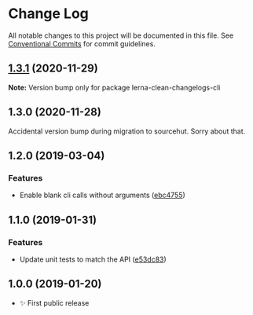 # Change Log

All notable changes to this project will be documented in this file.
See [Conventional Commits](https://conventionalcommits.org) for commit guidelines.

## [1.3.1](https://git.sr.ht/~royston/codsen/compare/lerna-clean-changelogs-cli@1.3.0...lerna-clean-changelogs-cli@1.3.1) (2020-11-29)

**Note:** Version bump only for package lerna-clean-changelogs-cli





## 1.3.0 (2020-11-28)

Accidental version bump during migration to sourcehut. Sorry about that.

## 1.2.0 (2019-03-04)

### Features

- Enable blank cli calls without arguments ([ebc4755](https://gitlab.com/codsen/codsen/commit/ebc4755))

## 1.1.0 (2019-01-31)

### Features

- Update unit tests to match the API ([e53dc83](https://gitlab.com/codsen/codsen/commit/e53dc83))

## 1.0.0 (2019-01-20)

- ✨ First public release
